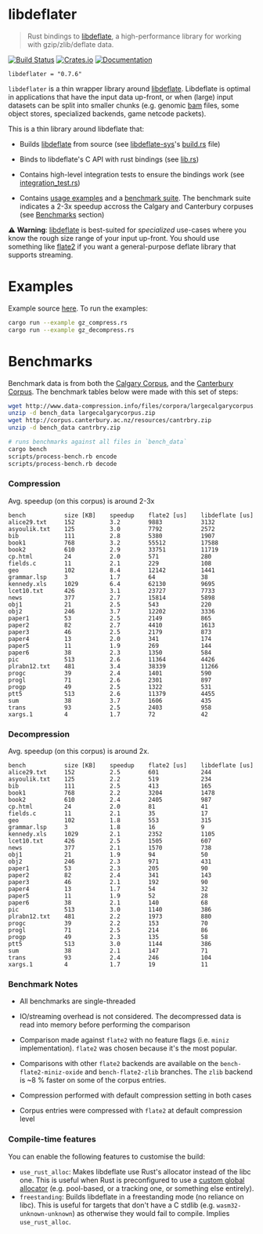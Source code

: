 # libdeflater

> Rust bindings to [libdeflate](https://github.com/ebiggers/libdeflate), a high-performance
> library for working with gzip/zlib/deflate data.

[![Build Status](https://travis-ci.org/adamkewley/libdeflater.svg?branch=master)](https://travis-ci.org/adamkewley/libdeflater)
[![Crates.io](https://img.shields.io/crates/v/libdeflater.svg?maxAge=2592000)](https://crates.io/crates/libdeflater)
[![Documentation](https://docs.rs/libdeflater/badge.svg)](https://docs.rs/libdeflater)

```
libdeflater = "0.7.6"
```

`libdeflater` is a thin wrapper library around [libdeflate](https://github.com/ebiggers/libdeflate). Libdeflate 
is optimal in applications that have the input data up-front, or when (large) input datasets can be split 
into smaller chunks (e.g. genomic [bam](https://samtools.github.io/hts-specs/SAMv1.pdf) files, some object stores,
specialized backends, game netcode packets).

This is a thin library around libdeflate that:

- Builds [libdeflate](https://github.com/ebiggers/libdeflate) from source (see 
  [libdeflate-sys](libdeflate-sys)'s [build.rs](libdeflate-sys/build.rs) file)

- Binds to libdeflate's C API with rust bindings (see [lib.rs](src/lib.rs))

- Contains high-level integration tests to ensure the bindings work (see [integration_test.rs](https://github.com/adamkewley/libdeflater/blob/master/tests/integration_test.rs))

- Contains [usage examples](https://github.com/adamkewley/libdeflater/tree/master/examples) and a
  [benchmark suite](https://github.com/adamkewley/libdeflater/tree/master/benches). The benchmark
  suite indicates a 2-3x speedup accross the Calgary and Canterbury corpuses (see [Benchmarks](#benchmarks) 
  section)

⚠️ **Warning**: [libdeflate](https://github.com/ebiggers/libdeflate) is best-suited for *specialized*
                use-cases where you know the rough size range of your input up-front. You should use
                something like [flate2](https://github.com/alexcrichton/flate2-rs) if you want a
                general-purpose deflate library that supports streaming.

# Examples

Example source [here](examples). To run the examples:

```bash
cargo run --example gz_compress.rs
cargo run --example gz_decompress.rs
```


# Benchmarks

Benchmark data is from both the [Calgary Corpus](https://en.wikipedia.org/wiki/Calgary_corpus), and the
[Canterbury Corpus](http://corpus.canterbury.ac.nz/resources/cantrbry.zip). The
benchmark tables below were made with this set of steps:

```bash
wget http://www.data-compression.info/files/corpora/largecalgarycorpus.zip
unzip -d bench_data largecalgarycorpus.zip
wget http://corpus.canterbury.ac.nz/resources/cantrbry.zip
unzip -d bench_data cantrbry.zip

# runs benchmarks against all files in `bench_data`
cargo bench
scripts/process-bench.rb encode
scripts/process-bench.rb decode
```

### Compression

Avg. speedup (on this corpus) is around 2-3x

```
bench           size [KB]    speedup    flate2 [us]    libdeflate [us]
alice29.txt     152          3.2        9883           3132
asyoulik.txt    125          3.0        7792           2572
bib             111          2.8        5380           1907
book1           768          3.2        55512          17588
book2           610          2.9        33751          11719
cp.html         24           2.0        571            280
fields.c        11           2.1        229            108
geo             102          8.4        12142          1441
grammar.lsp     3            1.7        64             38
kennedy.xls     1029         6.4        62130          9695
lcet10.txt      426          3.1        23727          7733
news            377          2.7        15814          5898
obj1            21           2.5        543            220
obj2            246          3.7        12202          3336
paper1          53           2.5        2149           865
paper2          82           2.7        4410           1613
paper3          46           2.5        2179           873
paper4          13           2.0        341            174
paper5          11           1.9        269            144
paper6          38           2.3        1350           584
pic             513          2.6        11364          4426
plrabn12.txt    481          3.4        38339          11266
progc           39           2.4        1401           590
progl           71           2.6        2301           897
progp           49           2.5        1322           531
ptt5            513          2.6        11379          4455
sum             38           3.7        1606           435
trans           93           2.5        2403           958
xargs.1         4            1.7        72             42
```

### Decompression

Avg. speedup (on this corpus) is around 2x.

```
bench           size [KB]    speedup    flate2 [us]    libdeflate [us]
alice29.txt     152          2.5        601            244
asyoulik.txt    125          2.2        519            234
bib             111          2.5        413            165
book1           768          2.2        3204           1478
book2           610          2.4        2405           987
cp.html         24           2.0        81             41
fields.c        11           2.1        35             17
geo             102          1.8        553            315
grammar.lsp     3            1.8        16             9
kennedy.xls     1029         2.1        2352           1105
lcet10.txt      426          2.5        1505           607
news            377          2.1        1570           738
obj1            21           1.9        94             50
obj2            246          2.3        971            431
paper1          53           2.3        205            90
paper2          82           2.4        341            143
paper3          46           2.1        192            90
paper4          13           1.7        54             32
paper5          11           1.9        52             28
paper6          38           2.1        140            68
pic             513          3.0        1140           386
plrabn12.txt    481          2.2        1973           880
progc           39           2.2        153            70
progl           71           2.5        214            86
progp           49           2.3        135            58
ptt5            513          3.0        1144           386
sum             38           2.1        147            71
trans           93           2.4        246            104
xargs.1         4            1.7        19             11
```

### Benchmark Notes

- All benchmarks are single-threaded

- IO/streaming overhead is not considered. The decompressed data is
  read into memory before performing the comparison

- Comparison made against `flate2` with no feature flags (i.e. `miniz`
  implementation). `flate2` was chosen because it's the most
  popular.

- Comparisons with other `flate2` backends are available on the
  `bench-flate2-miniz-oxide` and `bench-flate2-zlib` branches. The
  `zlib` backend is ~8 % faster on some of the corpus entries.

- Compression performed with default compression setting in both cases

- Corpus entries were compressed with `flate2` at default compression
  level

### Compile-time features

You can enable the following features to customise the build:
 - `use_rust_alloc`: Makes libdeflate use Rust's allocator instead of the libc one.
   This is useful when Rust is preconfigured to use a
   [custom global allocator](https://doc.rust-lang.org/edition-guide/rust-2018/platform-and-target-support/global-allocators.html)
   (e.g. pool-based, or a tracking one, or something else entirely).
 - `freestanding`: Builds libdeflate in a freestanding mode (no reliance on libc).
   This is useful for targets that don't have a C stdlib (e.g. `wasm32-unknown-unknown`)
   as otherwise they would fail to compile. Implies `use_rust_alloc`.
